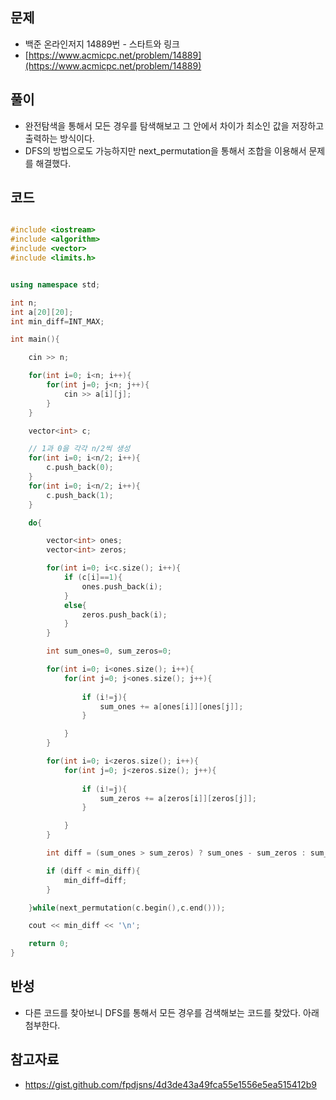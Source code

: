## 문제

- 백준 온라인저지 14889번 - 스타트와 링크
- [https://www.acmicpc.net/problem/14889](https://www.acmicpc.net/problem/14889)

## 풀이

- 완전탐색을 통해서 모든 경우를 탐색해보고 그 안에서 차이가 최소인 값을 저장하고 출력하는 방식이다.
- DFS의 방법으로도 가능하지만 next_permutation을 통해서 조합을 이용해서 문제를 해결했다.

## 코드

```cpp

#include <iostream>
#include <algorithm>
#include <vector>
#include <limits.h>


using namespace std;

int n;
int a[20][20];
int min_diff=INT_MAX;

int main(){

	cin >> n;

	for(int i=0; i<n; i++){
		for(int j=0; j<n; j++){
			cin >> a[i][j];
		}
	}

	vector<int> c;

	// 1과 0을 각각 n/2씩 생성
	for(int i=0; i<n/2; i++){
		c.push_back(0);
	}
	for(int i=0; i<n/2; i++){
		c.push_back(1);
	}

	do{

		vector<int> ones;
		vector<int> zeros;

		for(int i=0; i<c.size(); i++){
			if (c[i]==1){
				ones.push_back(i);
			}
			else{
				zeros.push_back(i);
			}
		}

		int sum_ones=0, sum_zeros=0;

		for(int i=0; i<ones.size(); i++){
			for(int j=0; j<ones.size(); j++){
				
				if (i!=j){
					sum_ones += a[ones[i]][ones[j]];
				}

			}
		}

		for(int i=0; i<zeros.size(); i++){
			for(int j=0; j<zeros.size(); j++){
				
				if (i!=j){
					sum_zeros += a[zeros[i]][zeros[j]];
				}

			}
		}

		int diff = (sum_ones > sum_zeros) ? sum_ones - sum_zeros : sum_zeros - sum_ones;

		if (diff < min_diff){
			min_diff=diff;
		}

	}while(next_permutation(c.begin(),c.end()));

	cout << min_diff << '\n';

	return 0;
}

```

## 반성

- 다른 코드를 찾아보니 DFS를 통해서 모든 경우를 검색해보는 코드를 찾았다. 아래 첨부한다.

## 참고자료
- https://gist.github.com/fpdjsns/4d3de43a49fca55e1556e5ea515412b9
